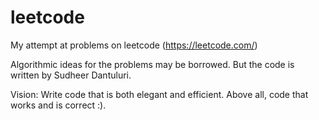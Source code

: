 # leetcode
My attempt at problems on leetcode (https://leetcode.com/)

Algorithmic ideas for the problems may be borrowed.
But the code is written by Sudheer Dantuluri.

Vision: Write code that is both elegant and efficient. Above all, code that works and is correct :).
